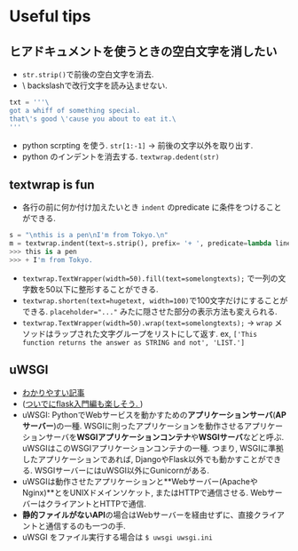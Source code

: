 # Useful tips
## ヒアドキュメントを使うときの空白文字を消したい
- `str.strip()`で前後の空白文字を消去.
- \ backslashで改行文字を読み込ませない.
```python
txt = '''\
got a whiff of something special.
that\'s good \'cause you about to eat it.\
'''
```
- python scrpting を使う. `str[1:-1]` -> 前後の文字以外を取り出す.
- python のインデントを消去する. `textwrap.dedent(str)`

## textwrap is fun
- 各行の前に何か付け加えたいとき `indent` のpredicate に条件をつけることができる. 
```python
s = "\nthis is a pen\nI'm from Tokyo.\n"
m = textwrap.indent(text=s.strip(), prefix= '+ ', predicate=lambda line: 'Tokyo' in line)
>>> this is a pen
>>> + I'm from Tokyo.
```
- `textwrap.TextWrapper(width=50).fill(text=somelongtexts);` で一列の文字数を50以下に整形することができる.
- `textwrap.shorten(text=hugetext, width=100)`で100文字だけにすることができる. `placeholder="..."` みたに隠させた部分の表示方法も変えられる.
- `textwrap.TextWrapper(width=50).wrap(text=somelongtexts);` -> `wrap` メソッドはラップされた文字グループをリストにして返す. ex, `['This function returns the answer as STRING and not', 'LIST.']`

## uWSGI
- [わかりやすい記事](https://www.python.ambitious-engineer.com/archives/1959)
- ([ついでにflask入門編も楽しそう. ](https://www.python.ambitious-engineer.com/archives/1630))
- uWSGI: PythonでWebサービスを動かすための**アプリケーションサーバ**(**APサーバー**)の一種. WSGIに則ったアプリケーションを動作させるアプリケーションサーバを**WSGIアプリケーションコンテナ**や**WSGIサーバ**などと呼ぶ. uWSGIはこのWSGIアプリケーションコンテナの一種. つまり, WSGIに準拠したアプリケーションであれば, DjangoやFlask以外でも動かすことができる. WSGIサーバーにはuWSGI以外にGunicornがある.
- uWSGIは動作させたアプリケーションと**Webサーバー(ApacheやNginx)**とをUNIXドメインソケット, またはHTTPで通信させる. WebサーバーはクライアントとHTTPで通信.
- **静的ファイルがないAPI**の場合はWebサーバーを経由せずに、直接クライアントと通信するのも一つの手.
- uWSGI をファイル実行する場合は `$ uwsgi uwsgi.ini`